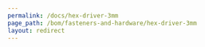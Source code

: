 ```yaml
---
permalink: /docs/hex-driver-3mm
page_path: /bom/fasteners-and-hardware/hex-driver-3mm
layout: redirect
---
```


